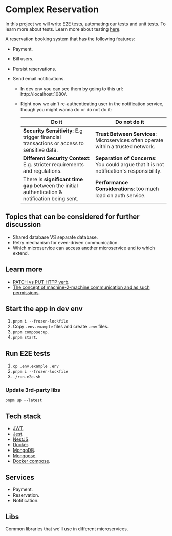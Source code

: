 # Complex Reservation

In this project we will write E2E tests, automating our tests and unit tests. To learn more about tests. Learn more about testing [here](https://github.com/kasir-barati/awesome-js-ts/blob/main/.github/docs/testing.md).

A reservation booking system that has the following features:

- Payment.
- Bill users.
- Persist reservations.
- Send email notifications.

  - In dev env you can see them by going to this url: http://localhost:1080/.
  - Right now we ain't re-authenticating user in the notification service, though you might wanna do or do not do it:

    | Do it                                                                                           | Do not do it                                                                              |
    | ----------------------------------------------------------------------------------------------- | ----------------------------------------------------------------------------------------- |
    | **Security Sensitivity**: E.g trigger financial transactions or access to sensitive data.       | **Trust Between Services**: Microservices often operate within a trusted network.         |
    | **Different Security Context**: E.g. stricter requirements and regulations.                     | **Separation of Concerns**: You could argue that it is not notification's responsibility. |
    | There is **significant time gap** between the initial authentication & notification being sent. | **Performance Considerations**: too much load on auth service.                            |

## Topics that can be considered for further discussion

- Shared database VS separate database.
- Retry mechanism for even-driven communication.
- Which microservice can access another microservice and to which extend.

## Learn more

- [PATCH vs PUT HTTP verb](https://dev.to/kasir-barati/patch-vs-put-2pa3).
- [The concept of machine-2-machine communication and as such permissions](https://www.reddit.com/r/microservices/comments/16kpc6z/authentication_and_authorization_between_internal).

## Start the app in dev env

1. `pnpm i --frozen-lockfile	`
2. Copy `.env.example` files and create `.env` files.
3. `pnpm compose:up`.
4. `pnpm start`.

## Run E2E tests

1. `cp .env.example .env`
2. `pnpm i --frozen-lockfile`
3. `./run-e2e.sh`

### Update 3rd-party libs

`pnpm up --latest`

## Tech stack

- [JWT](https://jwt.io/).
- [Jest](https://jestjs.io/).
- [NestJS](https://nestjs.com/).
- [Docker](https://www.docker.com/).
- [MongoDB](https://www.mongodb.com/).
- [Mongoose](https://mongoosejs.com/).
- [Docker compose](https://docs.docker.com/compose/).
<!-- - [FusionAuth](https://fusionauth.io/). -->

## Services

- Payment.
- Reservation.
- Notification.

## Libs

Common libraries that we'll use in different microservices.
